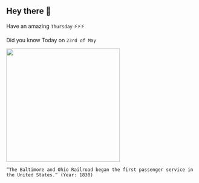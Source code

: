## Hey there 👋
Have an amazing `Thursday` ⚡⚡⚡

Did you know Today on `23rd of May`
 
 [<img src="https://upload.wikimedia.org/wikipedia/commons/d/d0/Columbian_%28B%26O%29_train.jpg" width="300" />](https://www.britannica.com/topic/Baltimore-and-Ohio-Railroad) 
 ```
“The Baltimore and Ohio Railroad began the first passenger service in the United States.” (Year: 1830)
```
